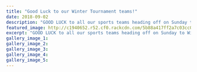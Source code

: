 ```yaml
---
title: "Good Luck to our Winter Tournament teams!"
date: 2018-09-02
description: "GOOD LUCK to all our sports teams heading off on Sunday to Winter Tournament Week!!"
featured_image: http://c1940652.r52.cf0.rackcdn.com/5b88a417ff2a7c03cc0005f1/Group-before-leaving-next-week.gif
excerpt: "GOOD LUCK to all our sports teams heading off on Sunday to Winter Tournament Week!"
gallery_image_1: 
gallery_image_2: 
gallery_image_3: 
gallery_image_4: 
gallery_image_5: 
---
```

